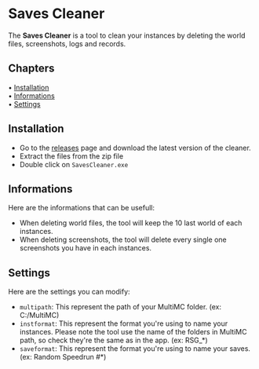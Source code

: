 # Saves Cleaner

The **Saves Cleaner** is a tool to clean your instances by deleting the world files, screenshots, logs and records.

## Chapters

<p>
  • <a href="#installation">Installation</a></br>
  • <a href="#informations">Informations</a></br>
  • <a href="#settings">Settings</a></br>
</p>

## Installation

- Go to the [releases](https://github.com/Arthurprnt/SavesCleaner/releases) page and download the latest version of the cleaner.
- Extract the files from the zip file
- Double click on `SavesCleaner.exe`

## Informations

Here are the informations that can be usefull:

- When deleting world files, the tool will keep the 10 last world of each instances.
- When deleting screenshots, the tool will delete every single one screenshots you have in each instances.

## Settings

Here are the settings you can modify:

- `multipath`: This represent the path of your MultiMC folder. (ex: C:/MultiMC)
- `instformat`: This represent the format you're using to name your instances. Please note the tool use the name of the folders in MultiMC path, so check they're the same as in the app. (ex: RSG_*)
- `saveformat`: This represent the format you're using to name your saves. (ex: Random Speedrun #*)